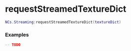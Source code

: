# requestStreamedTextureDict

```lua
NCs.Streaming:requestStreamedTextureDict(textureDict)
```

### Examples

```lua
-- TODO
```